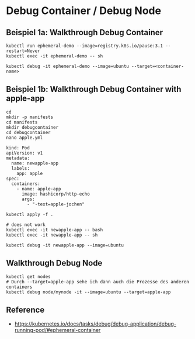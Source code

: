 # Debug Container / Debug Node 

## Beispiel 1a: Walkthrough  Debug Container 

```
kubectl run ephemeral-demo --image=registry.k8s.io/pause:3.1 --restart=Never
kubectl exec -it ephemeral-demo -- sh

kubectl debug -it ephemeral-demo --image=ubuntu --target=<container-name>

```

## Beispiel 1b: Walkthrough Debug Container with apple-app 

```
cd
mkdir -p manifests
cd manifests
mkdir debugcontainer
cd debugcontainer
nano apple.yml
```


```
kind: Pod
apiVersion: v1
metadata:
  name: newapple-app
  labels:
    app: apple
spec:
  containers:
    - name: apple-app
      image: hashicorp/http-echo
      args:
        - "-text=apple-jochen"
```

```
kubectl apply -f .
```

```
# does not work
kubectl exec -it newapple-app -- bash
kubectl exec -it newapple-app -- sh
```

```
kubectl debug -it newapple-app --image=ubuntu
```


## Walkthrough Debug Node 

```
kubectl get nodes
# Durch --target=apple-app sehe ich dann auch die Prozesse des anderen containers 
kubectl debug node/mynode -it --image=ubuntu --target=apple-app
```



## Reference 

  * https://kubernetes.io/docs/tasks/debug/debug-application/debug-running-pod/#ephemeral-container
